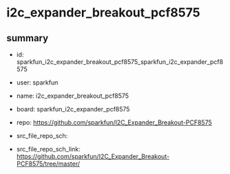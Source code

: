 # i2c_expander_breakout_pcf8575
 
## summary 
* id: sparkfun_i2c_expander_breakout_pcf8575_sparkfun_i2c_expander_pcf8575
* user: sparkfun
* name: i2c_expander_breakout_pcf8575
* board: sparkfun_i2c_expander_pcf8575
* repo: https://github.com/sparkfun/I2C_Expander_Breakout-PCF8575



* src_file_repo_sch: 
* src_file_repo_sch_link: https://github.com/sparkfun/I2C_Expander_Breakout-PCF8575/tree/master/




